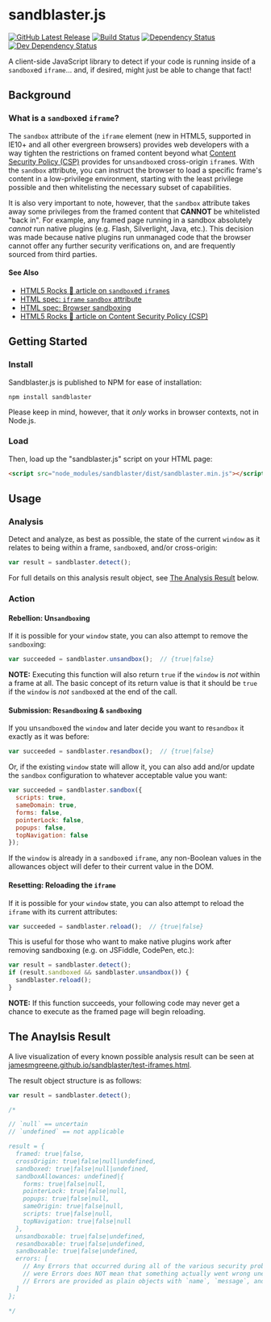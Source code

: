 # sandblaster.js
[![GitHub Latest Release](https://badge.fury.io/gh/JamesMGreene%2Fsandblaster.png)](https://github.com/JamesMGreene/sandblaster) [![Build Status](https://secure.travis-ci.org/JamesMGreene/sandblaster.png?branch=master)](https://travis-ci.org/JamesMGreene/sandblaster) [![Dependency Status](https://david-dm.org/JamesMGreene/sandblaster.png?theme=shields.io)](https://david-dm.org/JamesMGreene/sandblaster) [![Dev Dependency Status](https://david-dm.org/JamesMGreene/sandblaster/dev-status.png?theme=shields.io)](https://david-dm.org/JamesMGreene/sandblaster#info=devDependencies)

A client-side JavaScript library to detect if your code is running inside of a `sandbox`ed `iframe`... and, if desired, might just be able to change that fact!



## Background

### What is a `sandbox`ed `iframe`?

The `sandbox` attribute of the `iframe` element (new in HTML5, supported in IE10+ and all other evergreen browsers) provides web developers with a way tighten the restrictions on framed content beyond what [Content Security Policy (CSP)](http://www.html5rocks.com/en/tutorials/security/content-security-policy/) provides for un`sandbox`ed cross-origin `iframe`s.  With the `sandbox` attribute, you can instruct the browser to load a specific frame's content in a low-privilege environment, starting with the least privilege possible and then whitelisting the necessary subset of capabilities.

It is also very important to note, however, that the `sandbox` attribute takes away some privileges from the framed content that **CANNOT** be whitelisted "back in". For example, any framed page running in a sandbox absolutely _cannot_ run native plugins (e.g. Flash, Silverlight, Java, etc.). This decision was made because native plugins run unmanaged code that the browser cannot offer any further security verifications on, and are frequently sourced from third parties.

#### See Also

 - [HTML5 Rocks :metal: article on `sandbox`ed `iframe`s](http://www.html5rocks.com/en/tutorials/security/sandboxed-iframes/)
 - [HTML spec: `iframe` `sandbox` attribute](https://html.spec.whatwg.org/multipage/embedded-content.html#attr-iframe-sandbox)
 - [HTML spec: Browser sandboxing](http://www.w3.org/TR/html/browsers.html#sandboxing)
 - [HTML5 Rocks :metal: article on Content Security Policy (CSP)](http://www.html5rocks.com/en/tutorials/security/content-security-policy/)



## Getting Started

### Install

Sandblaster.js is published to NPM for ease of installation:

```shell
npm install sandblaster
```

Please keep in mind, however, that it _only_ works in browser contexts, not in Node.js.


### Load

Then, load up the "sandblaster.js" script on your HTML page:

```html
<script src="node_modules/sandblaster/dist/sandblaster.min.js"></script>
```



## Usage

### Analysis

Detect and analyze, as best as possible, the state of the current `window` as it relates to being within a frame, `sandbox`ed, and/or cross-origin:

```js
var result = sandblaster.detect();
```

For full details on this analysis result object, see [The Analysis Result](#the-analysis-result) below.


### Action

#### Rebellion: Un`sandbox`ing

If it is possible for your `window` state, you can also attempt to remove the `sandbox`ing:

```js
var succeeded = sandblaster.unsandbox();  // {true|false}
```

**NOTE:** Executing this function will also return `true` if the `window` is _not_ within a frame at all. The basic concept of its return value is that it should be `true` if the `window` is _not_ `sandbox`ed at the end of the call.


#### Submission: Re`sandbox`ing & `sandbox`ing

If you un`sandbox`ed the `window` and later decide you want to re`sandbox` it exactly as it was before:

```js
var succeeded = sandblaster.resandbox();  // {true|false}
```


Or, if the existing `window` state will allow it, you can also add and/or update the `sandbox` configuration to whatever acceptable value you want:

```js
var succeeded = sandblaster.sandbox({
  scripts: true,
  sameDomain: true,
  forms: false,
  pointerLock: false,
  popups: false,
  topNavigation: false
});
```

If the `window` is already in a `sandbox`ed `iframe`, any non-Boolean values in the allowances object will defer to their current value in the DOM.


#### Resetting: Reloading the `iframe`

If it is possible for your `window` state, you can also attempt to reload the `iframe` with its current attributes:

```js
var succeeded = sandblaster.reload();  // {true|false}
```

This is useful for those who want to make native plugins work after removing sandboxing (e.g. on JSFiddle, CodePen, etc.):

```js
var result = sandblaster.detect();
if (result.sandboxed && sandblaster.unsandbox()) {
  sandblaster.reload();
}
```

**NOTE:** If this function succeeds, your following code may never get a chance to execute as the framed page will begin reloading.


## The Anaylsis Result

A live visualization of every known possible analysis result can be seen at [jamesmgreene.github.io/sandblaster/test-iframes.html](http://jamesmgreene.github.io/sandblaster/test-iframes.html).

The result object structure is as follows:

```js
var result = sandblaster.detect();

/*

// `null` == uncertain
// `undefined` == not applicable

result = {
  framed: true|false,
  crossOrigin: true|false|null|undefined,
  sandboxed: true|false|null|undefined,
  sandboxAllowances: undefined|{
    forms: true|false|null,
    pointerLock: true|false|null,
    popups: true|false|null,
    sameOrigin: true|false|null,
    scripts: true|false|null,
    topNavigation: true|false|null
  },
  unsandboxable: true|false|undefined,
  resandboxable: true|false|undefined,
  sandboxable: true|false|undefined,
  errors: [
    // Any Errors that occurred during all of the various security probing. Just because there
    // were Errors does NOT mean that something actually went wrong unexpectedly.
    // Errors are provided as plain objects with `name`, `message`, and `stack` properties.
  ]
};

*/
```
